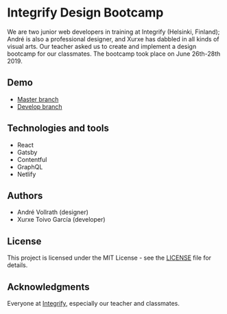 # Integrify Design Bootcamp

We are two junior web developers in training at Integrify (Helsinki, Finland); André is also a professional designer, and Xurxe has dabbled in all kinds of visual arts. Our teacher asked us to create and implement a design bootcamp for our classmates. The bootcamp took place on June 26th-28th 2019.

## Demo

- [Master branch](https://integrify-design-bootcamp-prep-master.netlify.com/)
- [Develop branch](https://integrify-design-bootcamp-prep-develop.netlify.com/)

## Technologies and tools

- React
- Gatsby
- Contentful
- GraphQL
- Netlify

## Authors

- André Vollrath (designer)
- Xurxe Toivo García (developer)

## License

This project is licensed under the MIT License - see the [LICENSE](LICENSE) file for details.

## Acknowledgments

Everyone at [Integrify](https://github.com/Integrify-Finland), especially our teacher and classmates.
